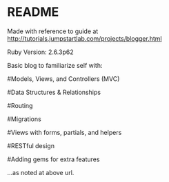 # README

Made with reference to guide at http://tutorials.jumpstartlab.com/projects/blogger.html

Ruby Version: 2.6.3p62

Basic blog to familiarize self with:

#Models, Views, and Controllers (MVC)

#Data Structures & Relationships

#Routing

#Migrations

#Views with forms, partials, and helpers

#RESTful design

#Adding gems for extra features

...as noted at above url.
